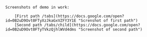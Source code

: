 
    Screenshots of demo in work:
    
        [First path /tabs](https://docs.google.com/open?id=0B2uD9Ovt0FTyXzJkaGxVZFY3Y1E "Screnshot of first path")
        [Second path /tabs/child](https://docs.google.com/open?id=0B2uD9Ovt0FTyTVkzQjhlWVd4dms "Screenshot of second path")
